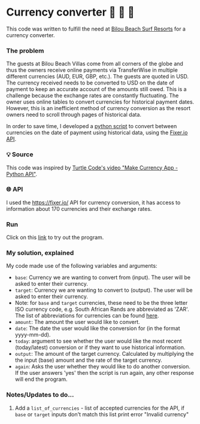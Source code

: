 # Currency converter 💱 💸 🌴

This code was written to fulfill the need at [Bilou Beach Surf Resorts](https://www.biloubeach.com/) for a currency converter.

### The problem
The guests at Bilou Beach Villas come from all corners of the globe and thus the owners receive online payments via TransferWise in multiple different  currencies (AUD, EUR, GBP, etc.). 
The guests are quoted in USD. The currency received needs to be converted to USD on the date of payment to keep an accurate account of the amounts still owed.
This is a challenge because the exchange rates are constantly fluctuating. 
The owner uses online tables to convert currencies for historical payment dates. However, this is an inefficient method of currency conversion as the resort owners need to scroll through pages of historical data. 

In order to save time, I developed a [python script](https://github.com/jessicastow/currency_converter/blob/main/currency_converter_v1.py) to convert between currencies on the date of payment using historical data, using the [Fixer.io API](https://fixer.io/). 

### 💡 Source
This code was inspired by [Turtle Code's video "Make Currency App - Python API"](https://www.youtube.com/watch?v=isx6SpxZ4y0).

### 🌐 API
I used the https://fixer.io/ API for currency conversion, it has access to information about 170 currencies and their exchange rates. 

### Run
Click on this [link](https://trinket.io/python3/9aeeb653f0?outputOnly=true&runOption=run) to try out the program.

### My solution, explained

My code made use of the following variables and arguments:

- `base`: Currency we are wanting to convert from (input). The user will be asked to enter their currency. 
- `target`: Currency we are wanting to convert to (output). The user will be asked to enter their currency.
- Note: for `base` and `target` currencies, these need to be the three letter ISO currency code, e.g. South African Rands are abbreviated as 'ZAR'. The list of abbreviations for currencies can be found [here](https://www.countries-ofthe-world.com/world-currencies.html).
- `amount`: The amount the user would like to convert.
- `date`: The date the user would like the conversion for (in the format yyyy-mm-dd).
- `today`: argument to see whether the user would like the most recent (today/latest) conversion or if they want to use historical information. 
- `output`: The amount of the target currency. Calculated by multiplying the the input (base) amount and the rate of the target currency. 
- `again`: Asks the user whether they would like to do another conversion. If the user answers 'yes' then the script is run again, any other response will end the program. 

### Notes/Updates to do...


1. Add a `list_of_currencies` - list of accepted currencies for the API, if `base` or `target` inputs don't match this list print error "Invalid currency"
